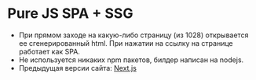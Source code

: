 # Pure JS SPA + SSG
- При прямом заходе на какую-либо страницу (из 1028) открывается ее сгенерированный html. При нажатии на ссылку на странице работает как SPA.
- Не используется никаких npm пакетов, билдер написан на nodejs.
- Предыдущая версии сайта: [Next.js](https://github.com/siebentod/rigveda-nextjs)
